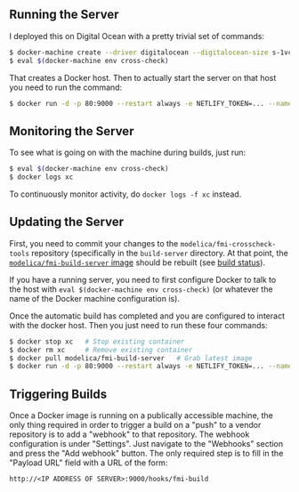 ## Running the Server

I deployed this on Digital Ocean with a pretty trivial set of commands:

```sh
$ docker-machine create --driver digitalocean --digitalocean-size s-1vcpu-1gb --digitalocean-access-token=$DO_TOKEN cross-check
$ eval $(docker-machine env cross-check)
```

That creates a Docker host.  Then to actually start the server on that host you need to run the command:

```sh
$ docker run -d -p 80:9000 --restart always -e NETLIFY_TOKEN=... --name xc modelica/fmi-build-server
```

## Monitoring the Server

To see what is going on with the machine during builds, just run:

```sh
$ eval $(docker-machine env cross-check)
$ docker logs xc
```
To continuously monitor activity, do `docker logs -f xc` instead.

## Updating the Server

First, you need to commit your changes to the `modelica/fmi-crosscheck-tools` repository (specifically in the `build-server`
directory.  At that point, the [`modelica/fmi-build-server` image](https://hub.docker.com/r/modelica/fmi-build-server/)
should be rebuilt (see [build status](https://hub.docker.com/r/modelica/fmi-build-server/builds/)).

If you have a running server, you need to first configure Docker to talk to the host with
`eval $(docker-machine env cross-check)` (or whatever the name of the Docker machine configuration is).

Once the automatic build has completed and you are configured to interact with the docker host.  Then you just need
to run these four commands:

```sh
$ docker stop xc   # Stop existing container
$ docker rm xc     # Remove existing container
$ docker pull modelica/fmi-build-server   # Grab latest image
$ docker run -d -p 80:9000 --restart always -e NETLIFY_TOKEN=... --name xc modelica/fmi-build-server
```

## Triggering Builds

Once a Docker image is running on a publically accessible machine, the only
thing required in order to trigger a build on a "push" to a vendor repository is
to add a "webhook" to that repository. The webhook configuration is under
"Settings". Just navigate to the "Webhooks" section and press the "Add webhook"
button. The only required step is to fill in the "Payload URL" field with a URL
of the form:

```
http://<IP ADDRESS OF SERVER>:9000/hooks/fmi-build
```
